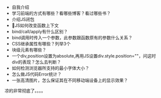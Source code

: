 - 自我介绍
- 学习前端的方式有哪些？看哪些博客？看过哪些书？
- 介绍JS闭包
- JS如何改变函数上下文
- bind/call/apply有什么区别？
- bind调用时传入一个参数，此参数跟函数原有的参数什么关系？
- CSS继承属性有哪些？列举3个
- 块级元素有哪些？
- 一个div,position设置为absolute,再用JS设置div.style.position=""，问这时div的表现？怎么去判断？
- 如何检测浏览器所支持的最小字体大小？
- 怎么做JS代码Error统计？
- 一张高清图片，怎么保证其在不同移动端设备上的显示效果？

凉的非常彻底了。。。。